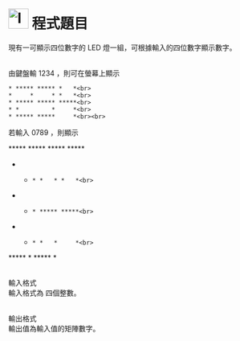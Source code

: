 <h1><img class="alignnone  wp-image-41" src="https://catmaoblog.files.wordpress.com/2016/10/3h9rzur.png" alt="Icon made by Popcorns Arts from www.flaticon.com" width="40" height="40" /> 程式題目</h1>
現有一可顯示四位數字的 LED 燈一組，可根據輸入的四位數字顯示數字。<br><br>

由鍵盤輸 1234 ，則可在螢幕上顯示<br>

    * ***** ***** *   *<br>
    *     *     * *   *<br>
    * ***** ***** *****<br>
    * *         *     *<br>
    * ***** *****     *<br><br>

若輸入 0789 ，則顯示<br>

***** ***** ***** *****<br>
*   *     * *   * *   *<br>
*   *     * ***** *****<br>
*   *     * *   *     *<br>
*****     * *****     *<br><br>

輸入格式<br>
輸入格式為 四個整數。<br><br>

輸出格式 <br>
輸出值為輸入值的矩陣數字。


